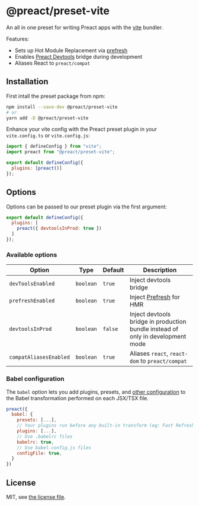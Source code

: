 # @preact/preset-vite

An all in one preset for writing Preact apps with the [vite](https://github.com/vitejs/vite) bundler.

Features:

- Sets up Hot Module Replacement via [prefresh](https://github.com/JoviDeCroock/prefresh/tree/main/packages/vite)
- Enables [Preact Devtools](https://preactjs.github.io/preact-devtools/) bridge during development
- Aliases React to `preact/compat`

## Installation

First intall the preset package from npm:

```bash
npm install --save-dev @preact/preset-vite
# or
yarn add -D @preact/preset-vite
```

Enhance your vite config with the Preact preset plugin in your `vite.config.ts` or `vite.config.js`:

```js
import { defineConfig } from "vite";
import preact from "@preact/preset-vite";

export default defineConfig({
  plugins: [preact()]
});
```

## Options

Options can be passed to our preset plugin via the first argument:

```js
export default defineConfig({
  plugins: [
    preact({ devtoolsInProd: true })
  ]
});
```

### Available options

| Option | Type | Default | Description |
|---|---|---|---|
| `devToolsEnabled` | `boolean` | `true` | Inject devtools bridge |
| `prefreshEnabled` | `boolean` | `true` | Inject [Prefresh](https://github.com/preactjs/prefresh) for HMR |
| `devtoolsInProd` | `boolean` | `false` | Inject devtools bridge in production bundle instead of only in development mode |
| `compatAliasesEnabled` | `boolean` | `true` | Aliases `react`, `react-dom` to `preact/compat` |

### Babel configuration

The `babel` option lets you add plugins, presets, and [other configuration](https://babeljs.io/docs/en/options) to the Babel transformation performed on each JSX/TSX file.

```js
preact({
  babel: {
    presets: [...],
    // Your plugins run before any built-in transform (eg: Fast Refresh)
    plugins: [...],
    // Use .babelrc files
    babelrc: true,
    // Use babel.config.js files
    configFile: true,
  }
})
```

## License

MIT, see [the license file](./LICENSE).
